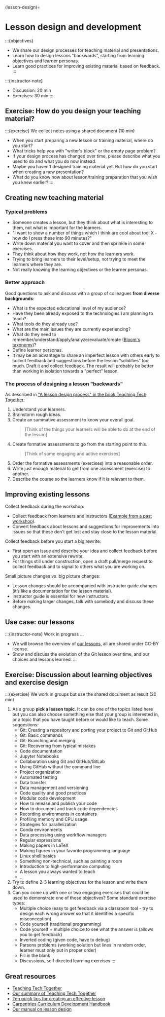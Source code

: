 (lesson-design)=

# Lesson design and development

:::{objectives}
- We share our design processes for teaching material and presentations.
- Learn how to design lessons "backwards", starting from learning objectives
  and learner personas.
- Learn good practices for improving existing material based on feedback.
:::

:::{instructor-note}
- Discussion: 20 min
- Exercises: 30 min
:::


## Exercise: How do you design your teaching material?

:::{exercise} We collect notes using a shared document (10 min)
- When you start preparing a new lesson or training material, where do you start?
- What tricks help you with "writer's block" or the empty page problem?
- If your design process has changed over time, please describe what you used to do and what you do now instead.
- Maybe you haven't designed training material yet. But how do you start when creating a new presentation?
- What do you know now about lesson/training preparation that you wish you knew earlier?
:::


## Creating new teaching material


### Typical problems

- Someone creates a lesson, but they think about what is interesting to them,
  not what is important for the learners.
- "I want to show a number of things which I think are cool about
  tool X - how do I press these into 90 minutes?"
- Write down material you want to cover and then sprinkle in some exercises.
- They think about how they work, not how the learners work.
- Trying to bring learners to their level/setup, not trying to meet the learners
  where they are.
- Not really knowing the learning objectives or the learner personas.


### Better approach

Good questions to ask and discuss with a group of colleagues **from diverse backgrounds**:
- What is the expected educational level of my audience?
- Have they been already exposed to the technologies I am planning to teach?
- What tools do they already use?
- What are the main issues they are currently experiencing?
- What do they need to remember/understand/apply/analyze/evaluate/create
  ([Bloom's taxonomy](https://en.wikipedia.org/wiki/Bloom%27s_taxonomy))?
- Define learner personas.
- It may be an advantage to share an imperfect lesson with others early to
  collect feedback and suggestions before the lesson “solidifies” too much.
  Draft it and collect feedback. The result will probably be better than
  working in isolation towards a "perfect" lesson.


### The process of designing a lesson "backwards"

As described in ["A lesson design process" in the book Teaching Tech
Together](https://teachtogether.tech/en/index.html#s:process):

1. Understand your learners.
1. Brainstorm rough ideas.
1. Create an summative assessment to know your overall goal.
   > [Think of the things your learners will be able to do at the end of the lesson]
1. Create formative assessments to go from the starting point to this.
   > [Think of some engaging and active exercises]
1. Order the formative assessments (exercises) into a reasonable order.
1. Write just enough material to get from one assessment (exercise) to
   another.
1. Describe the course so the learners know if it is relevant to them.


## Improving existing lessons

Collect feedback during the workshop:
- Collect feedback from learners and instructors ([Example from a past
  workshop](https://coderefinery.github.io/2024-03-12-workshop/questions/)).
- Convert feedback about lessons and suggestions for improvements into issues
  so that these don't get lost and stay close to the lesson material.

Collect feedback before you start a big rewrite:
- First open an issue and describe your idea and collect feedback before you
  start with an extensive rewrite.
- For things still under construction, open a draft pull/merge request to collect
  feedback and to signal to others what you are working on.

Small picture changes vs. big picture changes:
- Lesson changes should be accompanied with instructor guide changes (it’s like
  a documentation for the lesson material).
- Instructor guide is essential for new instructors.
- Before making larger changes, talk with somebody and discuss these changes.


## Use case: our lessons

:::{instructor-note} Work in progress ...
- We will browse the overview of [our
  lessons](https://coderefinery.org/lessons/), all are shared under CC-BY
  license.
- Show and discuss the evolution of the Git lesson over time, and our choices
  and lessons learned.
:::


## Exercise: Discussion about learning objectives and exercise design

:::{exercise} We work in groups but use the shared document as result (20 min)
1. As a group **pick a lesson topic**. It can be one of the topics listed here but
   you can also choose something else that your group is interested in, or a topic
   that you have taught before or would like to teach. Some suggestions:
    - Git: Creating a repository and porting your project to Git and GitHub
    - Git: Basic commands
    - Git: Branching and merging
    - Git: Recovering from typical mistakes
    - Code documentation
    - Jupyter Notebooks
    - Collaboration using Git and GitHub/GitLab
    - Using GitHub without the command line
    - Project organization
    - Automated testing
    - Data transfer
    - Data management and versioning
    - Code quality and good practices
    - Modular code development
    - How to release and publish your code
    - How to document and track code dependencies
    - Recording environments in containers
    - Profiling memory and CPU usage
    - Strategies for parallelization
    - Conda environments
    - Data processing using workflow managers
    - Regular expressions
    - Making papers in LaTeX
    - Making figures in your favorite programming language
    - Linux shell basics
    - Something non-technical, such as painting a room
    - Introduction to high-performance computing
    - A lesson you always wanted to teach
    - ...
1. Try to define 2-3 learning objectives for the lesson and write them down.
1. Can you come up with one or two engaging exercises that could be used to
   demonstrate one of those objectives? Some standard exercise types:
    - Multiple choice (easy to get feedback via a classroom tool - try to design each wrong answer so that it identifies a specific misconception).
    - Code yourself (traditional programming)
    - Code yourself + multiple choice to see what the answer is (allows you to get feedback)
    - Inverted coding (given code, have to debug)
    - Parsons problems (working solution but lines in random order, learner must only put in proper order)
    - Fill in the blank
    - Discussions, self directed learning exercises
:::


## Great resources

- [Teaching Tech Together](http://teachtogether.tech/)
- [Our summary of Teaching Tech Together](https://coderefinery.github.io/manuals/teaching-tech-together/)
- [Ten quick tips for creating an effective lesson](https://doi.org/10.1371/journal.pcbi.1006915)
- [Carpentries Curriculum Development Handbook](https://cdh.carpentries.org/)
- [Our manual on lesson design](https://coderefinery.github.io/manuals/lesson-design/)
